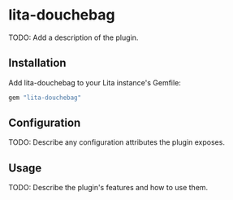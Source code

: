 # lita-douchebag

TODO: Add a description of the plugin.

## Installation

Add lita-douchebag to your Lita instance's Gemfile:

``` ruby
gem "lita-douchebag"
```

## Configuration

TODO: Describe any configuration attributes the plugin exposes.

## Usage

TODO: Describe the plugin's features and how to use them.
